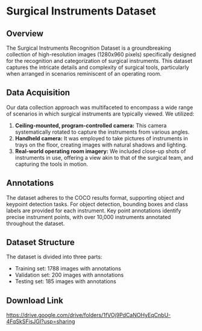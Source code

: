 # Surgical Instruments Dataset

## **Overview**  
The Surgical Instruments Recognition Dataset is a groundbreaking collection of high-resolution images (1280x960 pixels) specifically designed for the recognition and categorization of surgical instruments. This dataset captures the intricate details and complexity of surgical tools, particularly when arranged in scenarios reminiscent of an operating room.

## **Data Acquisition**

Our data collection approach was multifaceted to encompass a wide range of scenarios in which surgical instruments are typically viewed. We utilized:
1. **Ceiling-mounted, program-controlled camera:** This camera systematically rotated to capture the instruments from various angles.
2. **Handheld camera:** It was employed to take pictures of instruments in trays on the floor, creating images with natural shadows and lighting.
3. **Real-world operating room imagery:** We included close-up shots of instruments in use, offering a view akin to that of the surgical team, and capturing the tools in motion.

## **Annotations**  
The dataset adheres to the COCO results format, supporting object and keypoint detection tasks. For object detection, bounding boxes and class labels are provided for each instrument. Key point annotations identify precise instrument points, with over 10,000 instruments annotated throughout the dataset.

## **Dataset Structure**  
The dataset is divided into three parts: 
- Training set: 1788 images with annotations
- Validation set: 200 images with annotations
- Testing set: 185 images with annotations

## **Download Link**
https://drive.google.com/drive/folders/1fVOj9PdCaNOHyEqCnbU-4FqSkSFisJGI?usp=sharing
